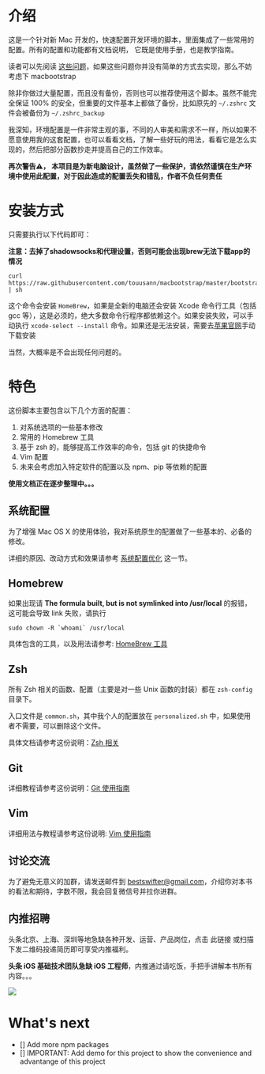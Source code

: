 # 介绍

这是一个针对新 Mac 开发的，快速配置开发环境的脚本，里面集成了一些常用的配置。所有的配置和功能都有文档说明， 它既是使用手册，也是教学指南。

读者可以先阅读 [这些问题](./doc/features.md)，如果这些问题你并没有简单的方式去实现，那么不妨考虑下 macbootstrap

除非你做过大量配置，而且没有备份，否则也可以推荐使用这个脚本。虽然不能完全保证 100% 的安全，但重要的文件基本上都做了备份，比如原先的 `~/.zshrc` 文件会被备份为 `~/.zshrc_backup`

我深知，环境配置是一件非常主观的事，不同的人审美和需求不一样，所以如果不愿意使用我的这套配置，也可以看看文档，了解一些好玩的用法，看看它是怎么实现的，然后把部分函数抄走并提高自己的工作效率。

**再次警告⚠️， 本项目是为新电脑设计，虽然做了一些保护，请依然谨慎在生产环境中使用此配置，对于因此造成的配置丢失和错乱，作者不负任何责任**

# 安装方式

只需要执行以下代码即可：

**注意：去掉了shadowsocks和代理设置，否则可能会出现brew无法下载app的情况**

```shell
curl https://raw.githubusercontent.com/touusann/macbootstrap/master/bootstrap.sh | sh
```

这个命令会安装 `HomeBrew`，如果是全新的电脑还会安装 Xcode 命令行工具（包括 gcc 等），这是必须的，绝大多数命令行程序都依赖这个。如果安装失败，可以手动执行 `xcode-select --install` 命令。如果还是无法安装，需要去[苹果官网](https://developer.apple.com/download/more/)手动下载安装

当然，大概率是不会出现任何问题的。

# 特色

 这份脚本主要包含以下几个方面的配置：

 1. 对系统选项的一些基本修改
 2. 常用的 Homebrew 工具
 3. 基于 zsh 的，能够提高工作效率的命令，包括 git 的快捷命令
 4. Vim 配置
 5. 未来会考虑加入特定软件的配置以及 npm、pip 等依赖的配置

**使用文档正在逐步整理中。。。**

## 系统配置

为了增强 Mac OS X 的使用体验，我对系统原生的配置做了一些基本的、必备的修改。

详细的原因、改动方式和效果请参考 [系统配置优化](./doc/system.md) 这一节。

## Homebrew

如果出现请 **The formula built, but is not symlinked into /usr/local** 的报错，这可能会导致 link 失败，请执行

```shell
sudo chown -R `whoami` /usr/local
```

具体包含的工具，以及用法请参考: [HomeBrew 工具](./doc/tools.md)
 
## Zsh
   
所有 Zsh 相关的函数、配置（主要是对一些 Unix 函数的封装）都在 `zsh-config` 目录下。

入口文件是 `common.sh`，其中我个人的配置放在 `personalized.sh` 中，如果使用者不需要，可以删除这个文件。

具体文档请参考这份说明：[Zsh 相关](./doc/zsh.md)

## Git

详细教程请参考这份说明：[Git 使用指南](./doc/git.md)

## Vim

详细用法与教程请参考这份说明: [Vim 使用指南](./doc/vim.md)

## 讨论交流

为了避免无意义的加群，请发送邮件到 [bestswifter@gmail.com](mailto:bestswifter@gmail.com)，介绍你对本书的看法和期待，字数不限，我会回复微信号并拉你进群。

## 内推招聘

头条北京、上海、深圳等地急缺各种开发、运营、产品岗位，点击 此链接 或扫描下发二维码投递简历即可享受内推福利。

**头条 iOS 基础技术团队急缺 iOS 工程师**，内推通过请吃饭，手把手讲解本书所有内容。。。

![](https://blobscdn.gitbook.com/v0/b/gitbook-28427.appspot.com/o/assets%2F-LBLo0eP1FW2IkggnToa%2F-LEK9Gkq5xOdMCyyn8Sj%2F-LEKAPDx-knzrsZ__ixw%2Fimage.png?alt=media&token=5db13570-7999-49f4-b841-04b1ff9b23b9)

# What's next

- [] Add more npm packages
- [] IMPORTANT: Add demo for this project to show the convenience and advantange of this project
